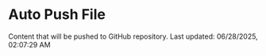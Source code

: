 # Auto Push File

Content that will be pushed to GitHub repository.
Last updated: 06/28/2025, 02:07:29 AM